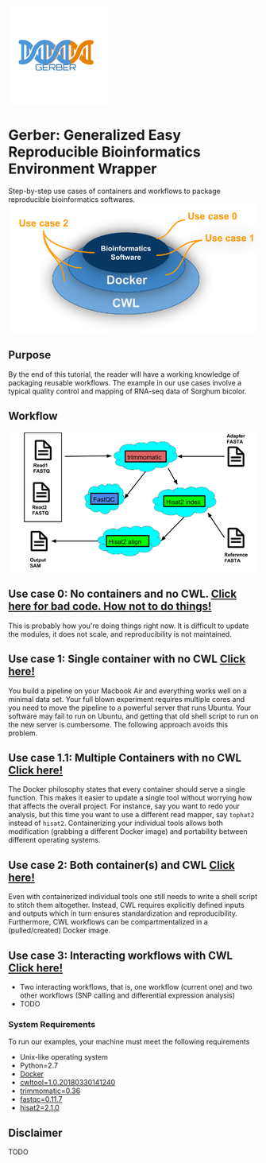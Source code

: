 ![alt text](generate_flowchart/flowChartImages/GerberLogo.png)
# Gerber: Generalized Easy Reproducible Bioinformatics Environment Wrapper
Step-by-step use cases of containers and workflows to package reproducible bioinformatics softwares.
![alt text](generate_flowchart/flowChartImages/stackedPlatesChart.png)

## Purpose
By the end of this tutorial, the reader will have a working knowledge of packaging reusable workflows. The example in our use cases involve a typical quality control and mapping of RNA-seq data of Sorghum bicolor. 

## Workflow
![alt text](generate_flowchart/flowChartImages/MainFlowChart.png)

## Use case 0: No containers and no CWL. [Click here for bad code. How not to do things!](use_case_0/README.md)
This is probably how you're doing things right now. It is difficult to update the modules, it does not scale, and reproducibility is not maintained.

## Use case 1: Single container with no CWL [Click here!](use_case_1/README.md)
You build a pipeline on your Macbook Air and everything works well on a minimal data set. Your full blown experiment requires multiple cores and you need to move the pipeline to a powerful server that runs Ubuntu. Your software may fail to run on Ubuntu, and getting that old shell script to run on the new server is cumbersome. The following approach avoids this problem. 

## Use case 1.1: Multiple Containers with no CWL [Click here!](use_case_1.1/README.md)
The Docker philosophy states that every container should serve a single function. This makes it easier to update a single tool without worrying how that affects the overall project. For instance, say you want to redo your analysis, but this time you want to use a different read mapper, say `tophat2` instead of `hisat2`. Containerizing your individual tools allows both modification (grabbing a different Docker image) and portability between different operating systems. 

## Use case 2: Both container(s) and CWL [Click here!](use_case_2/README.md)
Even with containerized individual tools one still needs to write a shell script to stitch them altogether. Instead, CWL requires explicitly defined inputs and outputs which in turn ensures standardization and reproducibility. Furthermore, CWL workflows can be compartmentalized in a (pulled/created) Docker image. 

## Use case 3: Interacting workflows with CWL [Click here!](use_case_3.1/README.md)
- Two interacting workflows, that is, one workflow (current one) and two other workflows (SNP calling and differential expression analysis)
- TODO

### System Requirements
To run our examples, your machine must meet the following requirements
- Unix-like operating system
- Python=2.7
- [Docker](https://docs.docker.com/install/)
- [cwltool=1.0.20180330141240](https://github.com/common-workflow-language/cwltool#install)
- [trimmomatic=0.36](http://www.usadellab.org/cms/?page=trimmomatic)
- [fastqc=0.11.7](https://www.bioinformatics.babraham.ac.uk/projects/fastqc/)
- [hisat2=2.1.0](https://ccb.jhu.edu/software/hisat2/manual.shtml#obtaining-hisat2)

## Disclaimer
TODO
